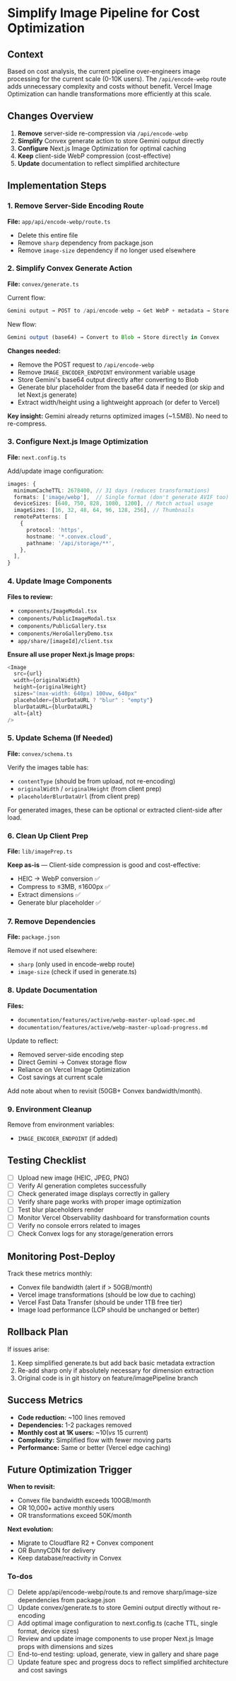 <!-- cd9475d1-1ca3-44ff-9b65-a06f1e9f1638 a4422f7b-2623-4cd9-8264-d796bd5e430f -->
# Simplify Image Pipeline for Cost Optimization

## Context

Based on cost analysis, the current pipeline over-engineers image processing for the current scale (0-10K users). The `/api/encode-webp` route adds unnecessary complexity and costs without benefit. Vercel Image Optimization can handle transformations more efficiently at this scale.

## Changes Overview

1. **Remove** server-side re-compression via `/api/encode-webp`
2. **Simplify** Convex generate action to store Gemini output directly
3. **Configure** Next.js Image Optimization for optimal caching
4. **Keep** client-side WebP compression (cost-effective)
5. **Update** documentation to reflect simplified architecture

## Implementation Steps

### 1. Remove Server-Side Encoding Route

**File:** `app/api/encode-webp/route.ts`

- Delete this entire file
- Remove `sharp` dependency from package.json
- Remove `image-size` dependency if no longer used elsewhere

### 2. Simplify Convex Generate Action

**File:** `convex/generate.ts`

Current flow:

```typescript
Gemini output → POST to /api/encode-webp → Get WebP + metadata → Store in Convex
```

New flow:

```typescript
Gemini output (base64) → Convert to Blob → Store directly in Convex
```

**Changes needed:**

- Remove the POST request to `/api/encode-webp`
- Remove `IMAGE_ENCODER_ENDPOINT` environment variable usage
- Store Gemini's base64 output directly after converting to Blob
- Generate blur placeholder from the base64 data if needed (or skip and let Next.js generate)
- Extract width/height using a lightweight approach (or defer to Vercel)

**Key insight:** Gemini already returns optimized images (~1.5MB). No need to re-compress.

### 3. Configure Next.js Image Optimization

**File:** `next.config.ts`

Add/update image configuration:

```typescript
images: {
  minimumCacheTTL: 2678400, // 31 days (reduces transformations)
  formats: ['image/webp'],  // Single format (don't generate AVIF too)
  deviceSizes: [640, 750, 828, 1080, 1200], // Match actual usage
  imageSizes: [16, 32, 48, 64, 96, 128, 256], // Thumbnails
  remotePatterns: [
    {
      protocol: 'https',
      hostname: '*.convex.cloud',
      pathname: '/api/storage/**',
    },
  ],
}
```

### 4. Update Image Components

**Files to review:**

- `components/ImageModal.tsx`
- `components/PublicImageModal.tsx`
- `components/PublicGallery.tsx`
- `components/HeroGalleryDemo.tsx`
- `app/share/[imageId]/client.tsx`

**Ensure all use proper Next.js Image props:**

```typescript
<Image
  src={url}
  width={originalWidth}
  height={originalHeight}
  sizes="(max-width: 640px) 100vw, 640px"
  placeholder={blurDataURL ? "blur" : "empty"}
  blurDataURL={blurDataURL}
  alt={alt}
/>
```

### 5. Update Schema (If Needed)

**File:** `convex/schema.ts`

Verify the images table has:

- `contentType` (should be from upload, not re-encoding)
- `originalWidth` / `originalHeight` (from client prep)
- `placeholderBlurDataUrl` (from client prep)

For generated images, these can be optional or extracted client-side after load.

### 6. Clean Up Client Prep

**File:** `lib/imagePrep.ts`

**Keep as-is** — Client-side compression is good and cost-effective:

- HEIC → WebP conversion ✅
- Compress to ≤3MB, ≤1600px ✅
- Extract dimensions ✅
- Generate blur placeholder ✅

### 7. Remove Dependencies

**File:** `package.json`

Remove if not used elsewhere:

- `sharp` (only used in encode-webp route)
- `image-size` (check if used in generate.ts)

### 8. Update Documentation

**Files:**

- `documentation/features/active/webp-master-upload-spec.md`
- `documentation/features/active/webp-master-upload-progress.md`

Update to reflect:

- Removed server-side encoding step
- Direct Gemini → Convex storage flow
- Reliance on Vercel Image Optimization
- Cost savings at current scale

Add note about when to revisit (50GB+ Convex bandwidth/month).

### 9. Environment Cleanup

Remove from environment variables:

- `IMAGE_ENCODER_ENDPOINT` (if added)

## Testing Checklist

- [ ] Upload new image (HEIC, JPEG, PNG)
- [ ] Verify AI generation completes successfully
- [ ] Check generated image displays correctly in gallery
- [ ] Verify share page works with proper image optimization
- [ ] Test blur placeholders render
- [ ] Monitor Vercel Observability dashboard for transformation counts
- [ ] Verify no console errors related to images
- [ ] Check Convex logs for any storage/generation errors

## Monitoring Post-Deploy

Track these metrics monthly:

- Convex file bandwidth (alert if > 50GB/month)
- Vercel image transformations (should be low due to caching)
- Vercel Fast Data Transfer (should be under 1TB free tier)
- Image load performance (LCP should be unchanged or better)

## Rollback Plan

If issues arise:

1. Keep simplified generate.ts but add back basic metadata extraction
2. Re-add sharp only if absolutely necessary for dimension extraction
3. Original code is in git history on feature/imagePipeline branch

## Success Metrics

- **Code reduction:** ~100 lines removed
- **Dependencies:** 1-2 packages removed
- **Monthly cost at 1K users:** ~$10 (vs ~$15 current)
- **Complexity:** Simplified flow with fewer moving parts
- **Performance:** Same or better (Vercel edge caching)

## Future Optimization Trigger

**When to revisit:**

- Convex file bandwidth exceeds 100GB/month
- OR 10,000+ active monthly users
- OR transformations exceed 50K/month

**Next evolution:**

- Migrate to Cloudflare R2 + Convex component
- OR BunnyCDN for delivery
- Keep database/reactivity in Convex

### To-dos

- [ ] Delete app/api/encode-webp/route.ts and remove sharp/image-size dependencies from package.json
- [ ] Update convex/generate.ts to store Gemini output directly without re-encoding
- [ ] Add optimal image configuration to next.config.ts (cache TTL, single format, device sizes)
- [ ] Review and update image components to use proper Next.js Image props with dimensions and sizes
- [ ] End-to-end testing: upload, generate, view in gallery and share page
- [ ] Update feature spec and progress docs to reflect simplified architecture and cost savings
